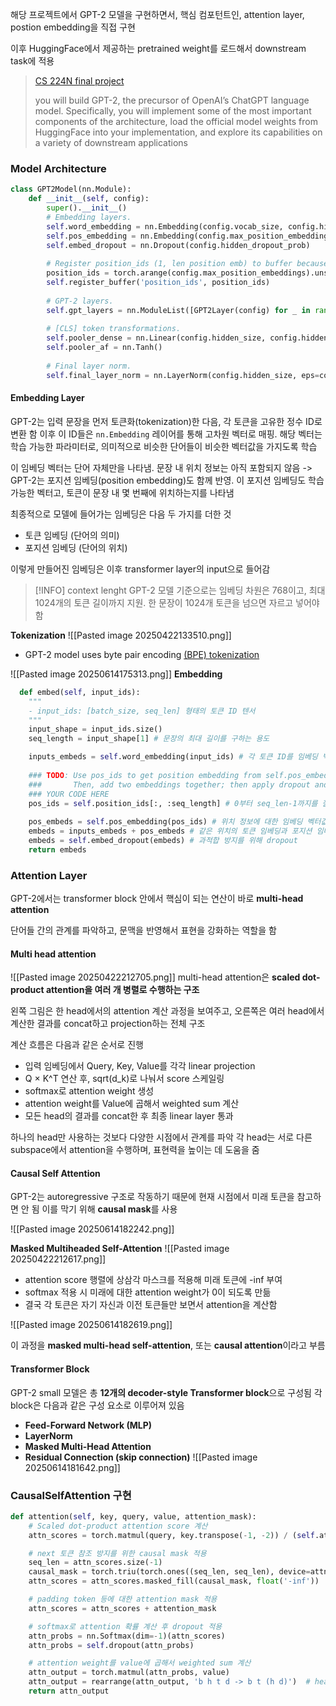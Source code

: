 
해당 프로젝트에서 GPT-2 모델을 구현하면서, 핵심 컴포턴트인, attention layer, postion embedding을 직접 구현

이후 HuggingFace에서 제공하는 pretrained weight를 로드해서 downstream task에 적용

> [CS 224N final project](https://web.stanford.edu/class/cs224n/project_w25/CS_224n__Default_Final_Project__Build_GPT_2.pdf)
> 
> you will build GPT-2, the precursor of OpenAI’s ChatGPT language model. Specifically, you will implement some of the most important components of the architecture, load the official model weights from HuggingFace into your implementation, and explore its capabilities on a variety of downstream applications


### Model Architecture
```python
class GPT2Model(nn.Module):
    def __init__(self, config):
        super().__init__()
        # Embedding layers.
	    self.word_embedding = nn.Embedding(config.vocab_size, config.hidden_size, padding_idx=config.pad_token_id)
	    self.pos_embedding = nn.Embedding(config.max_position_embeddings, config.hidden_size)
	    self.embed_dropout = nn.Dropout(config.hidden_dropout_prob)
	
	    # Register position_ids (1, len position emb) to buffer because it is a constant.
	    position_ids = torch.arange(config.max_position_embeddings).unsqueeze(0)
	    self.register_buffer('position_ids', position_ids)
	
	    # GPT-2 layers.
	    self.gpt_layers = nn.ModuleList([GPT2Layer(config) for _ in range(config.num_hidden_layers)])
	
	    # [CLS] token transformations.
	    self.pooler_dense = nn.Linear(config.hidden_size, config.hidden_size)
	    self.pooler_af = nn.Tanh()
	
	    # Final layer norm.
	    self.final_layer_norm = nn.LayerNorm(config.hidden_size, eps=config.layer_norm_eps)
```

#### Embedding Layer

GPT-2는 입력 문장을 먼저 토큰화(tokenization)한 다음, 각 토큰을 고유한 정수 ID로 변환 함
이후 이 ID들은 `nn.Embedding` 레이어를 통해 고차원 벡터로 매핑. 해당 벡터는 학습 가능한 파라미터로, 의미적으로 비슷한 단어들이 비슷한 벡터값을 가지도록 학습

이 임베딩 벡터는 단어 자체만을 나타냄. 문장 내 위치 정보는 아직 포함되지 않음
->  GPT-2는 포지션 임베딩(position embedding)도 함께 반영. 이 포지션 임베딩도 학습 가능한 벡터고, 토큰이 문장 내 몇 번째에 위치하는지를 나타냄

  
최종적으로 모델에 들어가는 임베딩은 다음 두 가지를 더한 것

- 토큰 임베딩 (단어의 의미)  
- 포지션 임베딩 (단어의 위치)

이렇게 만들어진 임베딩은 이후 transformer layer의 input으로 들어감

> [!INFO] context lenght
GPT-2 모델 기준으로는 임베딩 차원은 768이고, 최대 1024개의 토큰 길이까지 지원. 한 문장이 1024개 토큰을 넘으면 자르고 넣어야 함

**Tokenization**
![[Pasted image 20250422133510.png]]
- GPT-2 model uses byte pair encoding [(BPE) tokenization](https://huggingface.co/learn/llm-course/en/chapter6/5)


![[Pasted image 20250614175313.png]]
**Embedding**

```python
  def embed(self, input_ids):
	"""
	- input_ids: [batch_size, seq_len] 형태의 토큰 ID 텐서
	"""
    input_shape = input_ids.size() 
    seq_length = input_shape[1] # 문장의 최대 길이를 구하는 용도

    inputs_embeds = self.word_embedding(input_ids) # 각 토큰 ID를 임베딩 벡터로 변환
    
	### TODO: Use pos_ids to get position embedding from self.pos_embedding into pos_embeds.
    ###       Then, add two embeddings together; then apply dropout and return.
	### YOUR CODE HERE
    pos_ids = self.position_ids[:, :seq_length] # 0부터 seq_len-1까지를 잘라서 포지션에 대응하는 ID
    
    pos_embeds = self.pos_embedding(pos_ids) # 위치 정보에 대한 임베딩 벡터값
    embeds = inputs_embeds + pos_embeds # 같은 위치의 토큰 임베딩과 포지션 임베딩을 더해서 모델에 줄 최종 임베딩 벡터
    embeds = self.embed_dropout(embeds) # 과적합 방지를 위해 dropout
    return embeds    
````


### Attention Layer

GPT-2에서는 transformer block 안에서 핵심이 되는 연산이 바로 **multi-head attention**

단어들 간의 관계를 파악하고, 문맥을 반영해서 표현을 강화하는 역할을 함
#### Multi head attention
![[Pasted image 20250422212705.png]]
multi-head attention은 **scaled dot-product attention을 여러 개 병렬로 수행하는 구조**

왼쪽 그림은 한 head에서의 attention 계산 과정을 보여주고,
오른쪽은 여러 head에서 계산한 결과를 concat하고 projection하는 전체 구조

계산 흐름은 다음과 같은 순서로 진행
- 입력 임베딩에서 Query, Key, Value를 각각 linear projection
- Q × K^T 연산 후, sqrt(d_k)로 나눠서 score 스케일링
- softmax로 attention weight 생성
- attention weight를 Value에 곱해서 weighted sum 계산
- 모든 head의 결과를 concat한 후 최종 linear layer 통과


하나의 head만 사용하는 것보다 다양한 시점에서 관계를 파악
각 head는 서로 다른 subspace에서 attention을 수행하며, 표현력을 높이는 데 도움을 줌
#### Causal Self Attention

GPT-2는 autoregressive 구조로 작동하기 때문에 현재 시점에서 미래 토큰을 참고하면 안 됨
이를 막기 위해 **causal mask**를 사용

![[Pasted image 20250614182242.png]]

**Masked Multiheaded Self-Attention**
![[Pasted image 20250422212617.png]]
- attention score 행렬에 상삼각 마스크를 적용해 미래 토큰에 -inf 부여
- softmax 적용 시 미래에 대한 attention weight가 0이 되도록 만듦
- 결국 각 토큰은 자기 자신과 이전 토큰들만 보면서 attention을 계산함

![[Pasted image 20250614182619.png]]

이 과정을 **masked multi-head self-attention**, 또는 **causal attention**이라고 부름
  

#### Transformer Block

GPT-2 small 모델은 총 **12개의 decoder-style Transformer block**으로 구성됨
각 block은 다음과 같은 구성 요소로 이루어져 있음

- **Feed-Forward Network (MLP)**
- **LayerNorm**
- **Masked Multi-Head Attention**
- **Residual Connection (skip connection)**
![[Pasted image 20250614181642.png]]

### CausalSelfAttention 구현


```python
def attention(self, key, query, value, attention_mask):
    # Scaled dot-product attention score 계산
    attn_scores = torch.matmul(query, key.transpose(-1, -2)) / (self.attention_head_size ** 0.5)

    # next 토큰 참조 방지를 위한 causal mask 적용
    seq_len = attn_scores.size(-1)
    causal_mask = torch.triu(torch.ones((seq_len, seq_len), device=attn_scores.device), diagonal=1).bool()
    attn_scores = attn_scores.masked_fill(causal_mask, float('-inf'))

    # padding token 등에 대한 attention mask 적용
    attn_scores = attn_scores + attention_mask

    # softmax로 attention 확률 계산 후 dropout 적용
    attn_probs = nn.Softmax(dim=-1)(attn_scores)
    attn_probs = self.dropout(attn_probs)

    # attention weight를 value에 곱해서 weighted sum 계산
    attn_output = torch.matmul(attn_probs, value)
    attn_output = rearrange(attn_output, 'b h t d -> b t (h d)')  # head 차원 다시 붙이기
    return attn_output
```